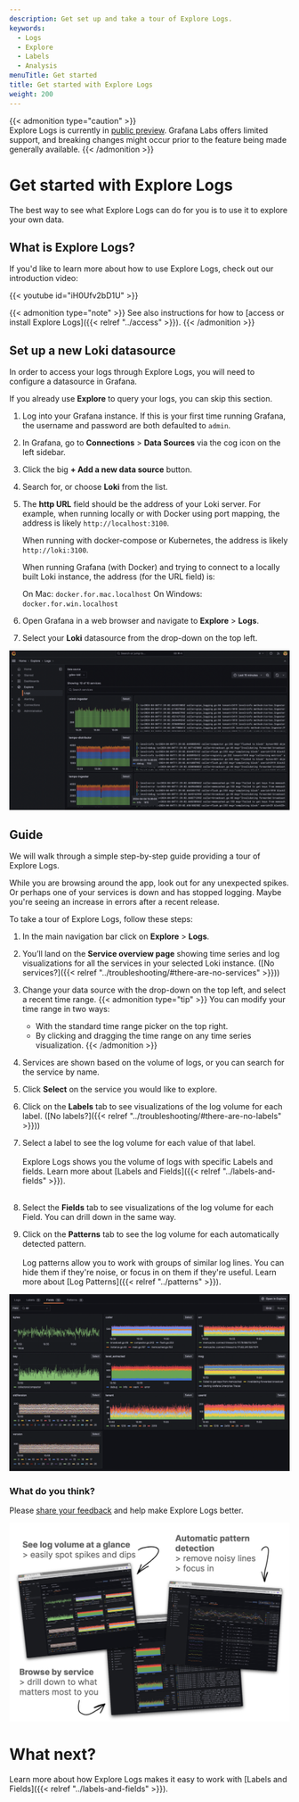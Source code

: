 ```yaml
---
description: Get set up and take a tour of Explore Logs.
keywords:
  - Logs
  - Explore
  - Labels
  - Analysis
menuTitle: Get started
title: Get started with Explore Logs
weight: 200
---
```


{{< admonition type="caution" >}}  
Explore Logs is currently in [public preview](/docs/release-life-cycle/). Grafana Labs offers limited support, and breaking changes might occur prior to the feature being made generally available.
{{< /admonition >}}

# Get started with Explore Logs

The best way to see what Explore Logs can do for you is to use it to explore your own data.

## What is Explore Logs?

If you'd like to learn more about how to use Explore Logs, check out our introduction video:

{{< youtube id="iH0Ufv2bD1U" >}}

{{< admonition type="note" >}}
See also instructions for how to [access or install Explore Logs]({{< relref "../access" >}}).
{{< /admonition >}}

## Set up a new Loki datasource

In order to access your logs through Explore Logs, you will need to configure a datasource in Grafana.

If you already use **Explore** to query your logs, you can skip this section.

1. Log into your Grafana instance. If this is your first time running Grafana, the username and password are both defaulted to `admin`.
1. In Grafana, go to **Connections** > **Data Sources** via the cog icon on the left sidebar.
1. Click the big **+ Add a new data source** button.
1. Search for, or choose **Loki** from the list.
1. The **http URL** field should be the address of your Loki server. For example, when running locally or with Docker using port mapping, the address is likely `http://localhost:3100`.

   When running with docker-compose or Kubernetes, the address is likely `http://loki:3100`.

   When running Grafana (with Docker) and trying to connect to a locally built Loki instance, the address (for the URL field) is:

   On Mac: `docker.for.mac.localhost`
   On Windows: `docker.for.win.localhost`

1. Open Grafana in a web browser and navigate to **Explore** > **Logs**.
1. Select your **Loki** datasource from the drop-down on the top left.

![Screenshot of Explore Logs landing page](../images/screenshots/service_index.png)

## Guide

We will walk through a simple step-by-step guide providing a tour of Explore Logs.

While you are browsing around the app, look out for any unexpected spikes. Or perhaps one of your services is down and has stopped logging. Maybe you're seeing an increase in errors after a recent release.

To take a tour of Explore Logs, follow these steps:

1. In the main navigation bar click on **Explore** > **Logs**.
2. You’ll land on the **Service overview page** showing time series and log visualizations for all the services in your selected Loki instance. ([No services?]({{< relref "../troubleshooting/#there-are-no-services" >}}))
3. Change your data source with the drop-down on the top left, and select a recent time range.
   {{< admonition type="tip" >}}
   You can modify your time range in two ways:
   - With the standard time range picker on the top right.
   - By clicking and dragging the time range on any time series visualization.
     {{< /admonition >}}
4. Services are shown based on the volume of logs, or you can search for the service by name.
5. Click **Select** on the service you would like to explore.
6. Click on the **Labels** tab to see visualizations of the log volume for each label. ([No labels?]({{< relref "../troubleshooting/#there-are-no-labels" >}}))
7. Select a label to see the log volume for each value of that label. <br><br> Explore Logs shows you the volume of logs with specific Labels and fields. Learn more about [Labels and Fields]({{< relref "../labels-and-fields" >}}).<br><br>

8. Select the **Fields** tab to see visualizations of the log volume for each Field. You can drill down in the same way.
9. Click on the **Patterns** tab to see the log volume for each automatically detected pattern. <br><br> Log patterns allow you to work with groups of similar log lines. You can hide them if they're noise, or focus in on them if they're useful. Learn more about [Log Patterns]({{< relref "../patterns" >}}).

![Screenshot of Explore Logs landing page](../images/screenshots/fields.png)

### What do you think?

Please [share your feedback](https://forms.gle/1sYWCTPvD72T1dPH9) and help make Explore Logs better.

![Screenshot of Explore Logs landing page](../images/explore-logs-features.jpeg)

# What next?

Learn more about how Explore Logs makes it easy to work with [Labels and Fields]({{< relref "../labels-and-fields" >}}).

